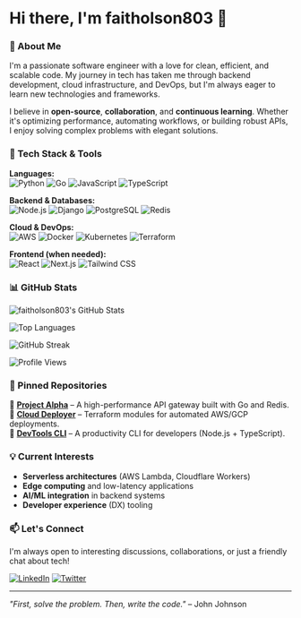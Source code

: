 # Hi there, I'm faitholson803 👋  

### 🚀 About Me  
I'm a passionate software engineer with a love for clean, efficient, and scalable code. My journey in tech has taken me through backend development, cloud infrastructure, and DevOps, but I'm always eager to learn new technologies and frameworks.  

I believe in **open-source**, **collaboration**, and **continuous learning**. Whether it's optimizing performance, automating workflows, or building robust APIs, I enjoy solving complex problems with elegant solutions.  

### 🔧 Tech Stack & Tools  
**Languages:**  
![Python](https://img.shields.io/badge/-Python-3776AB?logo=python&logoColor=white) ![Go](https://img.shields.io/badge/-Go-00ADD8?logo=go&logoColor=white) ![JavaScript](https://img.shields.io/badge/-JavaScript-F7DF1E?logo=javascript&logoColor=black) ![TypeScript](https://img.shields.io/badge/-TypeScript-3178C6?logo=typescript&logoColor=white)  

**Backend & Databases:**  
![Node.js](https://img.shields.io/badge/-Node.js-339933?logo=node.js&logoColor=white) ![Django](https://img.shields.io/badge/-Django-092E20?logo=django&logoColor=white) ![PostgreSQL](https://img.shields.io/badge/-PostgreSQL-4169E1?logo=postgresql&logoColor=white) ![Redis](https://img.shields.io/badge/-Redis-DC382D?logo=redis&logoColor=white)  

**Cloud & DevOps:**  
![AWS](https://img.shields.io/badge/-AWS-232F3E?logo=amazon-aws&logoColor=white) ![Docker](https://img.shields.io/badge/-Docker-2496ED?logo=docker&logoColor=white) ![Kubernetes](https://img.shields.io/badge/-Kubernetes-326CE5?logo=kubernetes&logoColor=white) ![Terraform](https://img.shields.io/badge/-Terraform-623CE4?logo=terraform&logoColor=white)  

**Frontend (when needed):**  
![React](https://img.shields.io/badge/-React-61DAFB?logo=react&logoColor=black) ![Next.js](https://img.shields.io/badge/-Next.js-000000?logo=next.js&logoColor=white) ![Tailwind CSS](https://img.shields.io/badge/-Tailwind_CSS-06B6D4?logo=tailwind-css&logoColor=white)  

### 📊 GitHub Stats  

![faitholson803's GitHub Stats](https://github-readme-stats.vercel.app/api?username=faitholson803&show_icons=true&theme=radical&hide_border=true)  

![Top Languages](https://github-readme-stats.vercel.app/api/top-langs/?username=faitholson803&layout=compact&theme=radical&hide_border=true)  

![GitHub Streak](https://streak-stats.demolab.com/?user=faitholson803&theme=radical&hide_border=true)  

![Profile Views](https://komarev.com/ghpvc/?username=faitholson803&color=blueviolet&style=flat-square)  

### 🌟 Pinned Repositories  

🔹 **[Project Alpha](https://github.com/faitholson803/project-alpha)** – A high-performance API gateway built with Go and Redis.  
🔹 **[Cloud Deployer](https://github.com/faitholson803/cloud-deployer)** – Terraform modules for automated AWS/GCP deployments.  
🔹 **[DevTools CLI](https://github.com/faitholson803/devtools-cli)** – A productivity CLI for developers (Node.js + TypeScript).  

### 💡 Current Interests  
- **Serverless architectures** (AWS Lambda, Cloudflare Workers)  
- **Edge computing** and low-latency applications  
- **AI/ML integration** in backend systems  
- **Developer experience** (DX) tooling  

### 📫 Let's Connect  
I'm always open to interesting discussions, collaborations, or just a friendly chat about tech!  

[![LinkedIn](https://img.shields.io/badge/-LinkedIn-0A66C2?logo=linkedin&logoColor=white)](https://linkedin.com/in/faitholson803) [![Twitter](https://img.shields.io/badge/-Twitter-1DA1F2?logo=twitter&logoColor=white)](https://twitter.com/faitholson803)  

---  
*"First, solve the problem. Then, write the code."* – John Johnson
